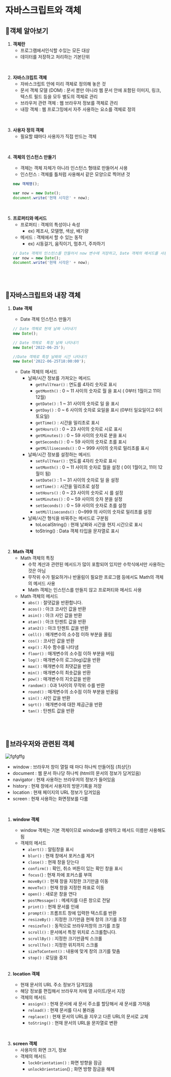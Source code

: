 # 자바스크립트와 객체

## 👕객체 알아보기

1. **객체란**
    - 프로그램에서인식할 수있는 모든 대상
    - 데이터를 저장하고 처리하는 기본단위

<br>

2. **자바스크립트 객체**
    - 자바스크립트 안에 미리 객체로 정의해 놓은 것
    - 문서 객체 모델 (DOM) : 문서 뿐만 아니라 웹 문서 안에 포함된 이미지, 링크, 텍스트 필드 등을 모두 별도의 객체로 관리
    - 브라우저 관련 객체 : 웹 브라우저 정보를 객체로 관리
    - 내장 객체 : 웹 프로그밍에서 자주 사용하는 요소를 객체로 정의

<br>

3. **사용자 정의 객체**
    - 필요할 떄마다 사용자가 직접 만드는 객체

<br>

4. **객체의 인스턴스 만들기**

    - 객체는 객체 자체가 아니라 인스턴스 형태로 만들어서 사용
    - 인스턴스 : 객체를 틀처럼 사용해서 같은 모양으로 찍어낸 것

    ```javascript
    new 객체명();
    ```

    ```javascript
    var now = new Date();
    document.write('현재 시각은' + now);
    ```

<br>

5. **프로퍼티와 메서드**
    - 프로퍼티 : 객체의 특성이나 속성
        - ex) 제조사, 모델명, 색상, 배기량
    - 메서드 : 객체에서 할 수 있는 동작
        - ex) 시동걸기, 움직이기, 멈추기, 주차하기
    ```javascript
    // Date 객체의 인스턴스를 만들어서 now 변수에 저장하고, Date 객체의 메서드를 사용 (now.toLocaleString())
    var now = new Date();
    document.write('현재 시각은' + now);
    ```

<br><br>

## 👖자바스크립트와 내장 객체

1. **Date 객체**

    - Date 객체 인스턴스 만들기

    ```javascript
    // Date 객체로 현재 날짜 나타내기
    new Date();

    // Date 객체로  특정 날짜 나타내기
    new Date('2022-06-25');

    //Date 객체로 특정 날짜와 시간 나타내기
    new Date('2022-06-25T18:00:00');
    ```

    - Date 객체의 메서드
        - 날짜/시간 정보를 가져오는 메서드
            - `getFullYear()` : 연도를 4자리 숫자로 표시
            - `getMonth()` : 0 ~ 11 사이의 숫자로 월 을 표시 ( 0부터 1월이고 11이 12월)
            - `getDate()` : 1 ~ 31 사이의 숫자로 일 을 표시
            - `getDay()` : 0 ~ 6 사이의 숫자로 요일을 표시 (0부터 일요일이고 6이 토요일)
            - `getTime()` : 시간을 밀리초로 표시
            - `getHours()` : 0 ~ 23 사이의 숫자로 시로 표시
            - `getMinutes()` : 0 ~ 59 사이의 숫자로 분을 표시
            - `getSeconds()` : 0 ~ 59 사이의 숫자로 초를 표시
            - `getMilliseconds()` : 0 ~ 999 사이의 숫자로 밀리초를 표시
        - 날짜/시간 정보를 설정하는 메서드
            - `setFullYear()` : 연도를 4자리 숫자로 표시
            - `setMonth()` : 0 ~ 11 사이의 숫자로 월을 설정 ( 0이 1월이고, 11이 12월이 됨)
            - `setDate()` : 1 ~ 31 사이의 숫자로 일 을 설정
            - `setTime()` : 시간을 밀리초로 설정
            - `setHours()` : 0 ~ 23 사이의 숫자로 시 를 설정
            - `setMinutes()` : 0 ~ 59 사이의 숫자 분을 설정
            - `setSeconds()` : 0 ~ 59 사이의 숫자로 초를 설정
            - `setMilliseconds()` : 0~999 의 사이의 숫자로 밀리초를 설정
        - 날짜/시간 형식을 바꿔주는 메서드로 구분됨
            - toLocalString() : 현재 날짜와 시간을 현지 시간으로 표시
            - toString() : Data 객체 타입을 문자열로 표시

<br>

2. **Math 객체**
    - Math 객체의 특징
        - 수학 계산과 관련된 메서드가 많이 포함되어 있지만 수학식에서만 사용하는 것은 아님
        - 무작위 수가 필요하거나 반올림이 필요한 프로그램 등에서도 Math의 객체의 메서드 사용
        - Math 객체는 인스턴스를 만들지 않고 프로퍼티와 메서드 사용
    - Math 객체의 메서드
        - `abs()` : 절댓값을 반환합니다.
        - `acos()` : 아크 코사인 값을 반환
        - `asin()` : 아크 사인 값을 반환
        - `atan()` : 아크 탄젠트 값을 반환
        - `atan2()` : 아크 탄젠트 값을 반환
        - `cell()` : 매개변수의 소수점 이하 부분을 올림
        - `cos()` : 코사인 값을 반환
        - `exp()` : 지수 함수를 나타냄
        - `floor()` : 매개변수의 소수점 이하 부분을 버림
        - `log()` : 매개변수의 로그(log)값을 반환
        - `max()` : 매개변수의 최댓값을 반환
        - `min()` : 매개변수의 최솟값을 반환
        - `pow()` : 매개변수의 지숫값을 반환
        - `random()` : 0과 1사이의 무작위 수를 반환
        - `round()` : 매개변수의 소수점 이하 부분을 반올림
        - `sin()` : 사인 값을 반환
        - `sqrt()` : 매개변수에 대한 제곱근을 반환
        - `tan()` : 탄젠트 값을 반환

<br><br>

## 🥻브라우저와 관련된 객체

![fgfgffg](https://user-images.githubusercontent.com/48710889/175767627-16e1a7dd-ed09-4b6f-a349-228313c2112a.PNG)

-   window : 브라우저 창이 열릴 때 마다 하나씩 만들어짐 (최상단)
-   document : 웹 문서 하나당 하나씩 (html의 문서의 정보가 담겨있음)
-   navigator : 현재 사용하는 브라우저의 정보가 들어있음
-   history : 현재 창에서 사용자의 방문기록을 저장
-   location : 현재 페이지의 URL 정보가 담겨있음
-   screen : 현재 사용하는 화면정보를 다룸

<br>

1. **window 객체**

    - window 객체는 기본 객체이므로 window를 생략하고 메서드 이름만 사용해도 됨
    - 객체의 메서드
        - `alert()` : 알림창을 표시
        - `blur()` : 현재 창에서 포커스를 제거
        - `close()` : 현재 창을 닫는다
        - `confirm()` : 확인, 취소 버튼이 있는 확인 창을 표시
        - `focus(`) : 현재 차에 포커스를 부여
        - `moveBy()` : 현재 창을 지정한 크기만큼 이동
        - `moveTo()` : 현재 창을 지정한 좌표로 이동
        - `open()` : 새로운 창을 연다
        - `postMessage()` : 메세지를 다른 창으로 전달
        - `print()` : 현재 문서를 인쇄
        - `prompt()` : 프롬프트 창에 입력한 텍스트를 반환
        - `resizeBy()` : 지정한 크기만큼 현재 창의 크기를 조정
        - `resizeTo()` : 동적으로 브라우저창의 크기를 조절
        - `scroll()` : 문서에서 특정 위치로 스크롤합니다.
        - `scrollBy()` : 지정한 크기만큼씩 스크롤
        - `scrollTo()` : 지정한 위치까지 스크롤
        - `sizeToContent()` : 내용에 맞게 창의 크기를 맞춤
        - `stop()` : 로딩을 중지

    <br>

2. **location 객체**
    - 현재 문서의 URL 주소 정보가 담겨있음
    - 해당 정보를 편집해서 브라우저 차에 열 사이트/문서 지정
    - 객체의 메서드
        - `assign()` : 현재 문서에 새 문서 주소를 할당해서 새 문서를 가져옴
        - `reload()` : 현재 문서를 다시 불러옴
        - `replace()` : 현재 문서의 URL을 지우고 다른 URL의 문서로 교체
        - `toString()` : 현재 문서의 URL을 문자열로 변환

<br>

3. **screen 객체**
    - 사용자의 화면 크기, 정보
    - 객체의 메서드
        - `lockOrientation()` : 화면 방향을 잠금
        - `unlockOrientation`() ; 화면 방향 잠금을 해제

<br>
